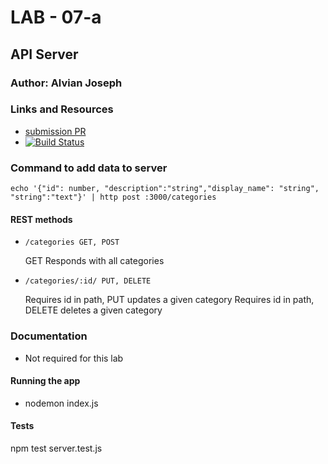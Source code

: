 # LAB - 07-a

## API Server

### Author: Alvian Joseph

### Links and Resources
* [submission PR](https://github.com/alvian-401-advanced-javascript/lab-07-api-server)
* [![Build Status](https://www.travis-ci.com/alvian-401-advanced-javascript/lab-07-api-server.svg?branch=master)](https://www.travis-ci.com/alvian-401-advanced-javascript/lab-07-api-server)

### Command to add data to server  
```echo '{"id": number, "description":"string","display_name": "string", "string":"text"}' | http post :3000/categories```

#### REST methods
* `/categories GET, POST`  

  GET Responds with all categories

* `/categories/:id/ PUT, DELETE`  

  Requires id in path, PUT updates a given category
  Requires id in path, DELETE deletes a given category



### Documentation
* Not required for this lab


#### Running the app
* nodemon index.js

#### Tests
npm test server.test.js
